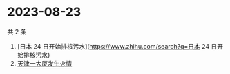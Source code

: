 # 2023-08-23

共 2 条

<!-- BEGIN ZHIHUSEARCH -->
<!-- 最后更新时间 Wed Aug 23 2023 03:07:52 GMT+0800 (China Standard Time) -->
1. [日本 24 日开始排核污水](https://www.zhihu.com/search?q=日本 24 日开始排核污水)
1. [天津一大厦发生火情](https://www.zhihu.com/search?q=天津一大厦发生火情)
<!-- END ZHIHUSEARCH -->
